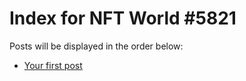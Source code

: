 # Index for NFT World #5821
Posts will be displayed in the order below:

- [Your first post](./001-first.md)

